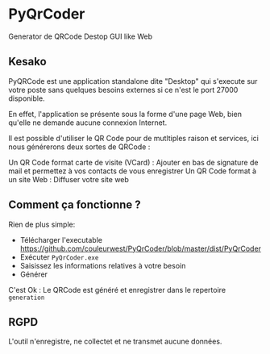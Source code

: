 # PyQrCoder
Generator de QRCode Destop GUI like Web

## Kesako
PyQRCode est une application standalone dite "Desktop" qui s'execute sur votre poste sans quelques besoins externes si ce n'est le port 27000 disponible.

En effet, l'application se présente sous la forme d'une page Web, bien qu'elle ne demande aucune connexion Internet.

Il est possible d'utiliser le QR Code pour de mutltiples raison et services, ici nous générerons deux sortes de QRCode :

Un QR Code format carte de visite (VCard) : Ajouter en bas de signature de mail et permettez à vos contacts de vous enregistrer
Un QR Code format à un site Web : Diffuser votre site web

## Comment ça fonctionne ?
Rien de plus simple:

- Télécharger l'executable https://github.com/couleurwest/PyQrCoder/blob/master/dist/PyQrCoder
- Exécuter `PyQrCoder.exe`
- Saisissez les informations relatives à votre besoin
- Générer 

C'est Ok : Le QRCode est généré et enregistrer dans le repertoire `generation`

## RGPD

L'outil n'enregistre, ne collectet et ne transmet aucune données.